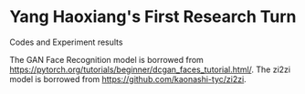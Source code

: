 # Yang Haoxiang's First Research Turn
Codes and Experiment results

The GAN Face Recognition model is borrowed from https://pytorch.org/tutorials/beginner/dcgan_faces_tutorial.html/.
The zi2zi model is borrowed from https://github.com/kaonashi-tyc/zi2zi.
